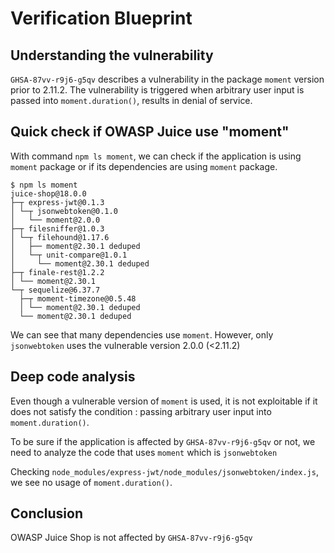 # Verification Blueprint

## Understanding the vulnerability
`GHSA-87vv-r9j6-g5qv` describes a vulnerability in the package `moment` version prior to 2.11.2. The vulnerability is triggered when arbitrary user input is passed into `moment.duration()`, results in denial of service.

## Quick check if OWASP Juice use "moment"
With command `npm ls moment`, we can check if the application is using `moment` package or if its dependencies are using `moment` package.
```
$ npm ls moment
juice-shop@18.0.0
├─┬ express-jwt@0.1.3
│ └─┬ jsonwebtoken@0.1.0
│   └── moment@2.0.0
├─┬ filesniffer@1.0.3
│ └─┬ filehound@1.17.6
│   ├── moment@2.30.1 deduped
│   └─┬ unit-compare@1.0.1
│     └── moment@2.30.1 deduped
├─┬ finale-rest@1.2.2
│ └── moment@2.30.1
└─┬ sequelize@6.37.7
  ├─┬ moment-timezone@0.5.48
  │ └── moment@2.30.1 deduped
  └── moment@2.30.1 deduped
```
We can see that many dependencies use `moment`. However, only `jsonwebtoken` uses the vulnerable version 2.0.0 (<2.11.2)

## Deep code analysis
Even though a vulnerable version of `moment` is used, it is not exploitable if it does not satisfy the condition : passing arbitrary user input into `moment.duration()`.

To be sure if the application is affected by `GHSA-87vv-r9j6-g5qv` or not, we need to analyze the code that uses `moment` which is `jsonwebtoken`

Checking `node_modules/express-jwt/node_modules/jsonwebtoken/index.js`, we see no usage of `moment.duration()`.

## Conclusion
OWASP Juice Shop is not affected by `GHSA-87vv-r9j6-g5qv`